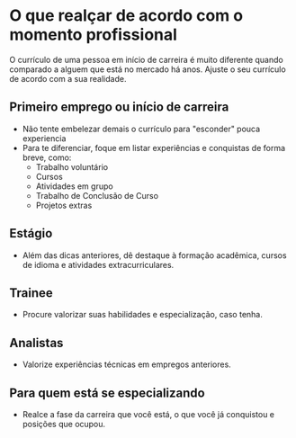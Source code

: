# O que realçar de acordo com o momento profissional

O currículo de uma pessoa em início de carreira é muito diferente quando comparado a alguem que está no mercado há anos. Ajuste o seu currículo de acordo com a sua realidade.

## Primeiro emprego ou início de carreira

* Não tente embelezar demais o currículo para "esconder" pouca experiencia
* Para te diferenciar, foque em listar experiências e conquistas de forma breve, como:
  * Trabalho voluntário
  * Cursos
  * Atividades em grupo
  * Trabalho de Conclusão de Curso
  * Projetos extras

## Estágio

* Além das dicas anteriores, dê destaque à formação acadêmica, cursos de idioma e atividades extracurriculares.

## Trainee

* Procure valorizar suas habilidades e especialização, caso tenha.

## Analistas

* Valorize experiências técnicas em empregos anteriores.

## Para quem está se especializando

* Realce a fase da carreira que você está, o que você já conquistou e posições que ocupou.

